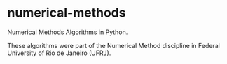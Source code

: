 # numerical-methods
Numerical Methods Algorithms in Python.

These algorithms were part of the Numerical Method discipline in Federal University of Rio de Janeiro (UFRJ).
